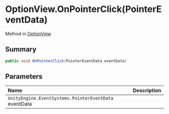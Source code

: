 # OptionView.OnPointerClick(PointerEventData)

Method in [OptionView](/docs/api/csharp/yarn.unity.optionview.md)

## Summary



```csharp
public void OnPointerClick(PointerEventData eventData)
```

## Parameters

|Name|Description|
|:---|:---|
|`UnityEngine.EventSystems.PointerEventData` eventData||

